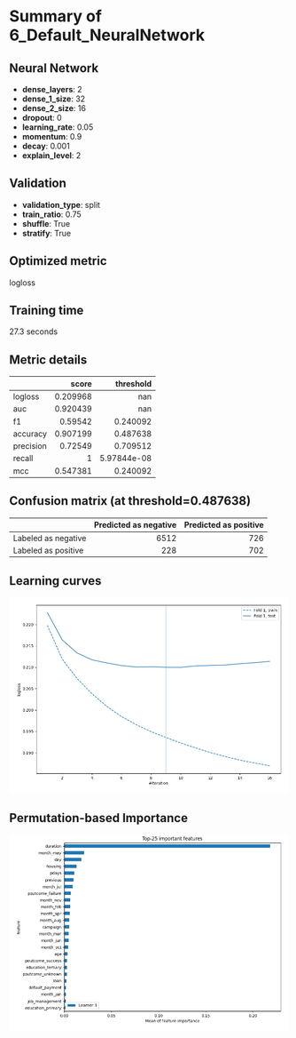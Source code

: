 # Summary of 6_Default_NeuralNetwork

## Neural Network
- **dense_layers**: 2
- **dense_1_size**: 32
- **dense_2_size**: 16
- **dropout**: 0
- **learning_rate**: 0.05
- **momentum**: 0.9
- **decay**: 0.001
- **explain_level**: 2

## Validation
 - **validation_type**: split
 - **train_ratio**: 0.75
 - **shuffle**: True
 - **stratify**: True

## Optimized metric
logloss

## Training time

27.3 seconds

## Metric details
|           |    score |     threshold |
|:----------|---------:|--------------:|
| logloss   | 0.209968 | nan           |
| auc       | 0.920439 | nan           |
| f1        | 0.59542  |   0.240092    |
| accuracy  | 0.907199 |   0.487638    |
| precision | 0.72549  |   0.709512    |
| recall    | 1        |   5.97844e-08 |
| mcc       | 0.547381 |   0.240092    |


## Confusion matrix (at threshold=0.487638)
|                     |   Predicted as negative |   Predicted as positive |
|:--------------------|------------------------:|------------------------:|
| Labeled as negative |                    6512 |                     726 |
| Labeled as positive |                     228 |                     702 |

## Learning curves
![Learning curves](learning_curves.png)

## Permutation-based Importance
![Permutation-based Importance](permutation_importance.png)